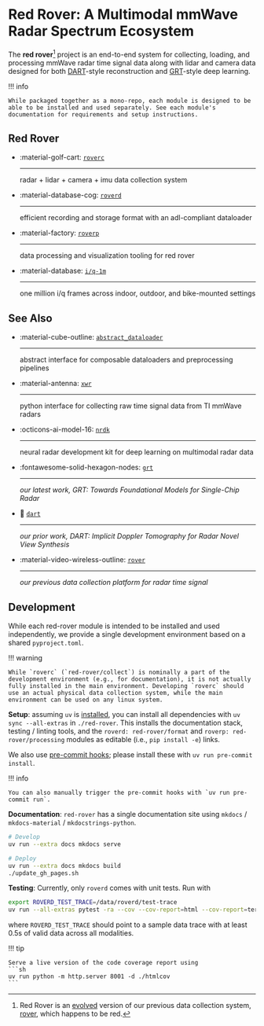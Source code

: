 # **Red Rover**: A Multimodal mmWave Radar Spectrum Ecosystem

The **red rover**[^1] project is an end-to-end system for collecting, loading, and processing mmWave radar time signal data along with lidar and camera data designed for both [DART](https://wiselabcmu.github.io/dart/)-style reconstruction and [GRT](https://wiselabcmu.github.io/grt/)-style deep learning.

!!! info

    While packaged together as a mono-repo, each module is designed to be able to be installed and used separately. See each module's documentation for requirements and setup instructions.

[^1]: Red Rover is an [evolved](https://en.wikipedia.org/wiki/Pok%C3%A9mon_Red,_Blue,_and_Yellow) version of our previous data collection system, [rover](https://github.com/wiseLabCMU/rover), which happens to be red.

## Red Rover

<div class="grid cards" markdown>

- :material-golf-cart: [`roverc`](./roverc/index.md)

    ---

    radar + lidar + camera + imu data collection system

- :material-database-cog: [`roverd`](./roverd/index.md)

    ---

    efficient recording and storage format with an adl-compliant dataloader

- :material-factory: [`roverp`](./roverp/index.md)

    ---

    data processing and visualization tooling for red rover

- :material-database: [`i/q-1m`](./iq1m/index.md)

    ---

    one million i/q frames across indoor, outdoor, and bike-mounted settings

</div>


## See Also

<div class="grid cards" markdown>

- :material-cube-outline: [`abstract_dataloader`](https://radarml.github.io/abstract-dataloader/)

    ---

    abstract interface for composable dataloaders and preprocessing pipelines

- :material-antenna: [`xwr`](https://radarml.github.io/xwr/)

    ---

    python interface for collecting raw time signal data from TI mmWave radars

- :octicons-ai-model-16: [`nrdk`](https://radarml.github.io/nrdk/)

    ---

    neural radar development kit for deep learning on multimodal radar data

- :fontawesome-solid-hexagon-nodes: [`grt`](https://wiselabcmu.github.io/grt/)

    --- 

    *our latest work, GRT: Towards Foundational Models for Single-Chip Radar*

- :dart: [`dart`](https://wiselabcmu.github.io/dart/)

    ---

    *our prior work, DART: Implicit Doppler Tomography for Radar Novel View Synthesis*

- :material-video-wireless-outline: [`rover`](https://github.com/wiseLabCMU/rover)

    ---

    *our previous data collection platform for radar time signal*

</div>

## Development

While each red-rover module is intended to be installed and used independently, we provide a single development environment based on a shared `pyproject.toml`.

!!! warning

    While `roverc` (`red-rover/collect`) is nominally a part of the development environment (e.g., for documentation), it is not actually fully installed in the main environment. Developing `roverc` should use an actual physical data collection system, while the main environment can be used on any linux system.

**Setup**: assuming `uv` is [installed](https://docs.astral.sh/uv/getting-started/installation/), you can install all dependencies with `uv sync --all-extras` in `./red-rover`. This installs the documentation stack, testing / linting tools, and the `roverd: red-rover/format` and `roverp: red-rover/processing` modules as editable (i.e., `pip install -e`) links.

We also use [pre-commit hooks](https://pre-commit.com/); please install these with `uv run pre-commit install`.

!!! info

    You can also manually trigger the pre-commit hooks with `uv run pre-commit run`.

**Documentation**: `red-rover` has a single documentation site using `mkdocs` / `mkdocs-material` / `mkdocstrings-python`.

```sh
# Develop
uv run --extra docs mkdocs serve

# Deploy
uv run --extra docs mkdocs build
./update_gh_pages.sh
```

**Testing**: Currently, only `roverd` comes with unit tests. Run with
```sh
export ROVERD_TEST_TRACE=/data/roverd/test-trace
uv run --all-extras pytest -ra --cov --cov-report=html --cov-report=term
```
where `ROVERD_TEST_TRACE` should point to a sample data trace with at least 0.5s of valid data across all modalities.

!!! tip

    Serve a live version of the code coverage report using
    ```sh
    uv run python -m http.server 8001 -d ./htmlcov
    ```
